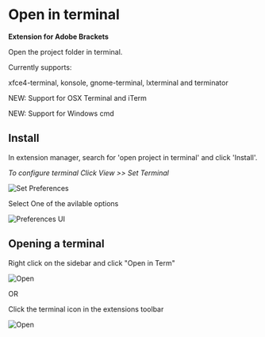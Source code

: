 Open in terminal
================

**Extension for Adobe Brackets**

Open the project folder in terminal.

Currently supports:

xfce4-terminal, konsole, gnome-terminal, lxterminal and terminator

NEW: Support for OSX Terminal and iTerm

NEW: Support for Windows cmd


## Install

In extension manager, search for 'open project in terminal' and click 'Install'.

_To configure terminal Click View >> Set Terminal_

![Set Preferences](images/setterm.png)

Select One of the avilable options

![Preferences UI](images/ui.png)

## Opening a terminal

Right click on the sidebar and click "Open in Term"

![Open](images/right-click.png)

OR

Click the terminal icon in the extensions toolbar

![Open](images/ext.png)
